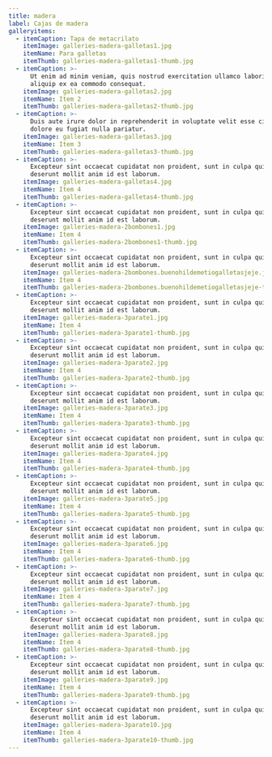 ```yaml
---
title: madera
label: Cajas de madera
galleryitems:
  - itemCaption: Tapa de metacrilato
    itemImage: galleries-madera-galletas1.jpg
    itemName: Para galletas
    itemThumb: galleries-madera-galletas1-thumb.jpg
  - itemCaption: >-
      Ut enim ad minim veniam, quis nostrud exercitation ullamco laboris nisi ut
      aliquip ex ea commodo consequat.
    itemImage: galleries-madera-galletas2.jpg
    itemName: Item 2
    itemThumb: galleries-madera-galletas2-thumb.jpg
  - itemCaption: >-
      Duis aute irure dolor in reprehenderit in voluptate velit esse cillum
      dolore eu fugiat nulla pariatur.
    itemImage: galleries-madera-galletas3.jpg
    itemName: Item 3
    itemThumb: galleries-madera-galletas3-thumb.jpg
  - itemCaption: >-
      Excepteur sint occaecat cupidatat non proident, sunt in culpa qui officia
      deserunt mollit anim id est laborum.
    itemImage: galleries-madera-galletas4.jpg
    itemName: Item 4
    itemThumb: galleries-madera-galletas4-thumb.jpg
  - itemCaption: >-
      Excepteur sint occaecat cupidatat non proident, sunt in culpa qui officia
      deserunt mollit anim id est laborum.
    itemImage: galleries-madera-2bombones1.jpg
    itemName: Item 4
    itemThumb: galleries-madera-2bombones1-thumb.jpg
  - itemCaption: >-
      Excepteur sint occaecat cupidatat non proident, sunt in culpa qui officia
      deserunt mollit anim id est laborum.
    itemImage: galleries-madera-2bombones.buenohildemetiogalletasjeje.jpg
    itemName: Item 4
    itemThumb: galleries-madera-2bombones.buenohildemetiogalletasjeje-thumb.jpg
  - itemCaption: >-
      Excepteur sint occaecat cupidatat non proident, sunt in culpa qui officia
      deserunt mollit anim id est laborum.
    itemImage: galleries-madera-3parate1.jpg
    itemName: Item 4
    itemThumb: galleries-madera-3parate1-thumb.jpg
  - itemCaption: >-
      Excepteur sint occaecat cupidatat non proident, sunt in culpa qui officia
      deserunt mollit anim id est laborum.
    itemImage: galleries-madera-3parate2.jpg
    itemName: Item 4
    itemThumb: galleries-madera-3parate2-thumb.jpg
  - itemCaption: >-
      Excepteur sint occaecat cupidatat non proident, sunt in culpa qui officia
      deserunt mollit anim id est laborum.
    itemImage: galleries-madera-3parate3.jpg
    itemName: Item 4
    itemThumb: galleries-madera-3parate3-thumb.jpg
  - itemCaption: >-
      Excepteur sint occaecat cupidatat non proident, sunt in culpa qui officia
      deserunt mollit anim id est laborum.
    itemImage: galleries-madera-3parate4.jpg
    itemName: Item 4
    itemThumb: galleries-madera-3parate4-thumb.jpg
  - itemCaption: >-
      Excepteur sint occaecat cupidatat non proident, sunt in culpa qui officia
      deserunt mollit anim id est laborum.
    itemImage: galleries-madera-3parate5.jpg
    itemName: Item 4
    itemThumb: galleries-madera-3parate5-thumb.jpg
  - itemCaption: >-
      Excepteur sint occaecat cupidatat non proident, sunt in culpa qui officia
      deserunt mollit anim id est laborum.
    itemImage: galleries-madera-3parate6.jpg
    itemName: Item 4
    itemThumb: galleries-madera-3parate6-thumb.jpg
  - itemCaption: >-
      Excepteur sint occaecat cupidatat non proident, sunt in culpa qui officia
      deserunt mollit anim id est laborum.
    itemImage: galleries-madera-3parate7.jpg
    itemName: Item 4
    itemThumb: galleries-madera-3parate7-thumb.jpg
  - itemCaption: >-
      Excepteur sint occaecat cupidatat non proident, sunt in culpa qui officia
      deserunt mollit anim id est laborum.
    itemImage: galleries-madera-3parate8.jpg
    itemName: Item 4
    itemThumb: galleries-madera-3parate8-thumb.jpg
  - itemCaption: >-
      Excepteur sint occaecat cupidatat non proident, sunt in culpa qui officia
      deserunt mollit anim id est laborum.
    itemImage: galleries-madera-3parate9.jpg
    itemName: Item 4
    itemThumb: galleries-madera-3parate9-thumb.jpg
  - itemCaption: >-
      Excepteur sint occaecat cupidatat non proident, sunt in culpa qui officia
      deserunt mollit anim id est laborum.
    itemImage: galleries-madera-3parate10.jpg
    itemName: Item 4
    itemThumb: galleries-madera-3parate10-thumb.jpg
---
```


